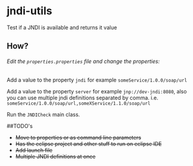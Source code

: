 jndi-utils
==========

Test if a JNDI is available and returns it value

## How?
###### Edit the `properties.properties` file and change the properties:

Add a value to the property `jndi` for example `someService/1.0.0/soap/url`

Add a value to the property `server` for example `jnp://dev-jndi:8080`, also you can use multiple jndi definitions separated by comma. i.e. `someService/1.0.0/soap/url,someXService/1.1.0/soap/url`

Run the `JNDICheck` main class. 

##TODO's
* ~~Move to properties or as command line parameters~~
* ~~Has the eclipse project and other stuff to run on eclipse IDE~~
* ~~Add launch file~~
* ~~Multiple JNDI definitions at once~~
